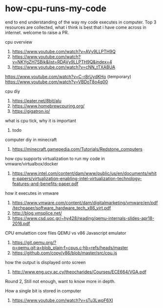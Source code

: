 # how-cpu-runs-my-code
end to end understanding of the way my code executes in computer.
Top 3 resources are collected, what i think is best that i have come across in internet. welcome to raise a PR.

cpu overview
1. https://www.youtube.com/watch?v=AVy9LLPTH9Q
2. https://www.youtube.com/watch?v=NKYgZH7SBjk&list=RDAVy9LLPTH9Q&index=4
3. https://www.youtube.com/watch?v=cNN_tTXABUA

https://www.youtube.com/watch?v=C-r8rUydKHo (temporary)
https://www.youtube.com/watch?v=VBDoT8o4q00

cpu diy
1. https://eater.net/8bit/alu
2. https://www.homebrewcpuring.org/
3. https://gigatron.io/

what is cpu tick, why it is important
1. todo

computer diy in minecraft
1. https://minecraft.gamepedia.com/Tutorials/Redstone_computers

how cpu supports virtualization to run my code in vmware/virtualbox/docker
1. https://www.intel.com/content/dam/www/public/us/en/documents/white-papers/virtualization-enabling-intel-virtualization-technology-features-and-benefits-paper.pdf

how it executes in vmware
1. https://www.vmware.com/content/dam/digitalmarketing/vmware/en/pdf/techpaper/software_hardware_tech_x86_virt.pdf
2. http://blog.vmsplice.net/
3. https://www.csd.uoc.gr/~hy428/reading/qemu-internals-slides-apr18-2016.pdf

CPU emulattion core files QEMU vs v86 Javascript emulator
1. https://git.qemu.org/?p=qemu.git;a=blob_plain;f=cpus.c;hb=refs/heads/master
2. https://github.com/copy/v86/blob/master/src/cpu.js

how the output is displayed onto screen
1. http://www.eng.ucy.ac.cy/theocharides/Courses/ECE664/VGA.pdf

Round 2, Still not enough, want to know more in depth.

How a single bit is stored in computer
1. https://www.youtube.com/watch?v=sTu3LwpF6XI
